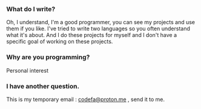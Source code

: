 <h3> What do I write?</h3> 
Oh, I understand, I'm a good programmer, you can see my projects and use them if you like. I've tried to write two languages so you often understand what it's about. And I do these projects for myself and I don't have a specific goal of working on these projects.
<h3>Why are you programming?</h3> 
Personal interest 
<h3>I have another question.</h3>
This is my temporary email : <a href="codefa@proton.me">codefa@proton.me</a> , send it to me.
